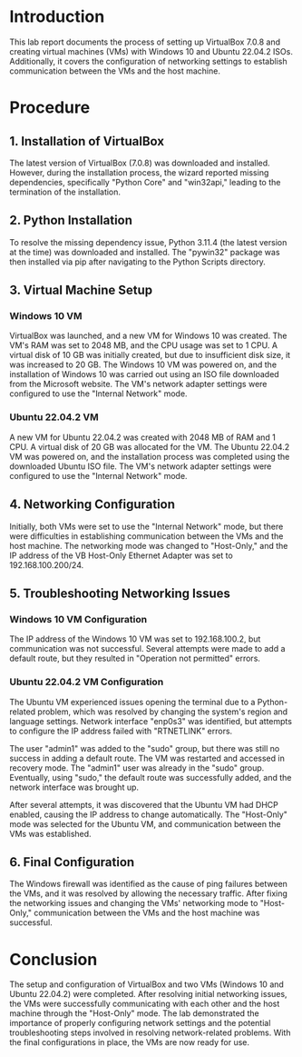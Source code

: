
# Introduction
  This lab report documents the process of setting up VirtualBox 7.0.8 and creating virtual machines (VMs) with Windows 10 and Ubuntu 22.04.2 ISOs.
  Additionally, it covers the configuration of networking settings to establish communication between the VMs and the host machine.

# Procedure
## 1. Installation of VirtualBox

The latest version of VirtualBox (7.0.8) was downloaded and installed. However, during the installation process, the wizard reported missing dependencies,
specifically "Python Core" and "win32api," leading to the termination of the installation.

## 2. Python Installation

To resolve the missing dependency issue, Python 3.11.4 (the latest version at the time) was downloaded and installed. 
The "pywin32" package was then installed via pip after navigating to the Python Scripts directory.

## 3. Virtual Machine Setup

### Windows 10 VM

VirtualBox was launched, and a new VM for Windows 10 was created. The VM's RAM was set to 2048 MB, and the CPU usage was set to 1 CPU. A virtual disk of 10 GB was initially created, but due to insufficient disk size, it was increased to 20 GB. The Windows 10 VM was powered on, and the installation of Windows 10 was carried out using an ISO file downloaded from the Microsoft website. The VM's network adapter settings were configured to use the "Internal Network" mode.

### Ubuntu 22.04.2 VM

A new VM for Ubuntu 22.04.2 was created with 2048 MB of RAM and 1 CPU. A virtual disk of 20 GB was allocated for the VM. The Ubuntu 22.04.2 VM was powered on, and the installation process was completed using the downloaded Ubuntu ISO file. The VM's network adapter settings were configured to use the "Internal Network" mode.

## 4. Networking Configuration

Initially, both VMs were set to use the "Internal Network" mode, but there were difficulties in establishing communication between the VMs and the host machine.
The networking mode was changed to "Host-Only," and the IP address of the VB Host-Only Ethernet Adapter was set to 192.168.100.200/24.

## 5. Troubleshooting Networking Issues

### Windows 10 VM Configuration
The IP address of the Windows 10 VM was set to 192.168.100.2, but communication was not successful. Several attempts were made to add a default route, but they resulted in "Operation not permitted" errors.

### Ubuntu 22.04.2 VM Configuration

The Ubuntu VM experienced issues opening the terminal due to a Python-related problem, which was resolved by changing the system's region and language settings. Network interface "enp0s3" was identified, but attempts to configure the IP address failed with "RTNETLINK" errors.

The user "admin1" was added to the "sudo" group, but there was still no success in adding a default route. The VM was restarted and accessed in recovery mode. The "admin1" user was already in the "sudo" group. Eventually, using "sudo," the default route was successfully added, and the network interface was brought up.

After several attempts, it was discovered that the Ubuntu VM had DHCP enabled, causing the IP address to change automatically. The "Host-Only" mode was selected for the Ubuntu VM, and communication between the VMs was established.

## 6. Final Configuration
The Windows firewall was identified as the cause of ping failures between the VMs, and it was resolved by allowing the necessary traffic. After fixing the networking issues and changing the VMs' networking mode to "Host-Only," communication between the VMs and the host machine was successful.

# Conclusion
The setup and configuration of VirtualBox and two VMs (Windows 10 and Ubuntu 22.04.2) were completed. After resolving initial networking issues, 
the VMs were successfully communicating with each other and the host machine through the "Host-Only" mode. 
The lab demonstrated the importance of properly configuring network settings and the potential troubleshooting steps involved in resolving network-related problems. 
With the final configurations in place, the VMs are now ready for use.
